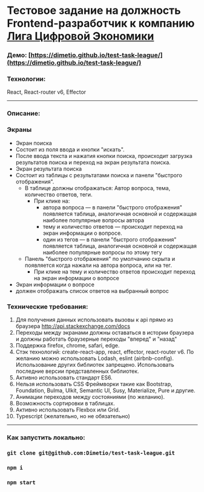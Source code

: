 # Тестовое задание на должность Frontend-разработчик к компанию [Лига Цифровой Экономики](https://www.digitalleague.ru/)

### Демо: [https://dimetio.github.io/test-task-league/](https://dimetio.github.io/test-task-league/)

### Технологии:
React, React-router v6, Effector

---

### Описание:
### Экраны
* Экран поиска
 * Состоит из поля ввода и кнопки "искать". 
 * После ввода текста и нажатия кнопки поиска, происходит загрузка результатов поиска и переход на экран результата поиска.
* Экран результата поиска
 * Состоит из таблицы с результатами поиска и панели "быстрого отображения".
   * В таблице должны отображаться: Автор вопроса, тема, количество ответов, теги.
     * При клике на:
       * автора вопроса — в панели "быстрого отображения" появляется таблица, аналогичная основной и содержащая наиболее популярные вопросы автора
       * тему и количество ответов — происходит переход на экран информации о вопросе.   
       * один из тегов — в панели "быстрого отображения" появляется таблица, аналогичная основной и содержащая наиболее популярные вопросы по этому тегу
   * Панель "быстрого отображения" по умолчанию скрыта и появляется когда нажали на автора вопроса, или на тег.
     * При клике на тему и количество ответов происходит переход на экран информации о вопросе
* Экран информации о вопросе
 *  должен отображать список ответов на выбранный вопрос
 
### Технические требования:
1. Для получения данных использовать вызовы к api прямо из браузера http://api.stackexchange.com/docs
2. Переходы между экранами должны оставаться в истории браузера и должны работать браузерные переходы "вперед" и "назад"
3. Поддержка firefox, chrome, safari, edge.
4. Стэк технологий: create-react-app, react, effector, react-router v6. По желанию можно использовать Lodash, eslint (airbnb-config). Использование других библиотек запрещено. Использовать последние версии представленных библиотек. 
5. Активно использовать стандарт ES6.
6. Нельзя использовать CSS Фреймворки такие как Bootstrap, Foundation, Bulma, Ulkit, Semantic UI, Susy, Materialize, Pure и другие.
7. Анимации переходов между состояниями (по желанию).
8. Возможность сортировки в таблицах.
9. Активно использовать Flexbox или Grid.
10. Typescript (желательно, но не обязательно)

---
### Как запустить локально:
### `git clone git@github.com:Dimetio/test-task-league.git`
### `npm i`
### `npm start`
